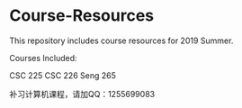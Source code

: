 # Course-Resources
This repository includes course resources for 2019 Summer.

Courses Included:

CSC 225
CSC 226
Seng 265

补习计算机课程，请加QQ：1255699083
